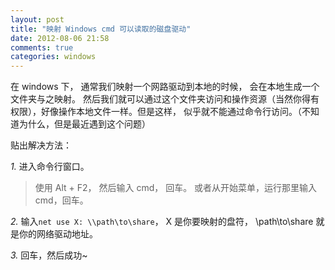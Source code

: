 ```yaml
---
layout: post
title: "映射 Windows cmd 可以读取的磁盘驱动"
date: 2012-08-06 21:58
comments: true
categories: windows
---
```

在 windows 下， 通常我们映射一个网路驱动到本地的时候， 会在本地生成一个文件夹与之映射。
然后我们就可以通过这个文件夹访问和操作资源（当然你得有权限），好像操作本地文件一样。但是这样，
似乎就不能通过命令行访问。（不知道为什么，但是最近遇到这个问题）


贴出解决方法：

*1.* 进入命令行窗口。

>使用 Alt + F2， 然后输入 cmd， 回车。 或者从开始菜单，运行那里输入cmd，回车。

*2.* 输入`net use X: \\path\to\share`， X 是你要映射的盘符， \\path\to\share 就是你的网络驱动地址。

*3.* 回车，然后成功~
